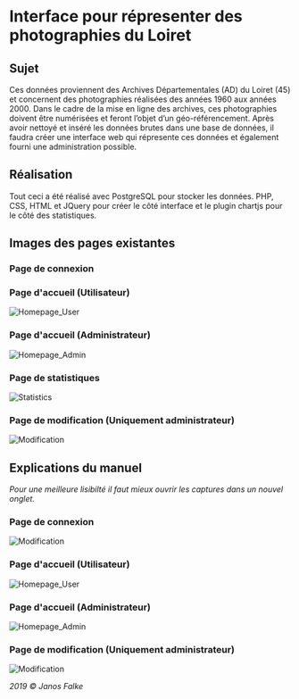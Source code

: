 # Interface pour répresenter des photographies du Loiret

## Sujet 
Ces données proviennent   des   Archives   Départementales (AD)   du   Loiret   (45)   et   concernent   des photographies  réalisées  des  années  1960  aux  années  2000.  Dans  le  cadre  de  la  mise  en  ligne  des archives, ces photographies doivent être numérisées et feront l’objet d’un géo-référencement. Après avoir nettoyé et inséré les données brutes dans une base de données, il faudra créer une interface web qui répresente ces données et également fourni une administration possible.

## Réalisation 
Tout ceci a été réalisé avec PostgreSQL pour stocker les données. PHP, CSS, HTML et JQuery pour créer le côté interface et le plugin chartjs pour le côté des statistiques. 


## Images des pages existantes

### Page de connexion 

### Page d'accueil (Utilisateur)
![Homepage_User](https://i.imgur.com/hBTVOYy.png)


### Page d'accueil (Administrateur)
![Homepage_Admin](https://i.imgur.com/eA0YClF.png)

### Page de statistiques
![Statistics](https://i.imgur.com/GoYGScF.png)

### Page de modification (Uniquement administrateur)
![Modification](https://i.imgur.com/3dAlFli.png)



## Explications du manuel 
*Pour une meilleure lisibilté il faut mieux ouvrir les captures dans un nouvel onglet.*

### Page de connexion 
![Modification](https://i.imgur.com/E3EdFCl.png)

### Page d'accueil (Utilisateur)
![Homepage_User](https://i.imgur.com/tIbQzSk.png)


### Page d'accueil (Administrateur)
![Homepage_Admin](https://i.imgur.com/QKgIrWw.png)

### Page de modification (Uniquement administrateur)
![Modification](https://i.imgur.com/e4JVDby.png)


*2019 © Janos Falke*
